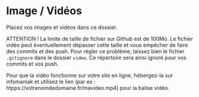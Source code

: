 # Image / Vidéos

Placez vos images et vidéos dans ce dossier.

ATTENTION ! La limite de taille de fichier sur Github est de 100Mo. Le fichier vidéo peut éventuellement dépasser cette taille et vous empêcher de faire des commits et des push. Pour régler ce problème, laissez bien le fichier `.gitignore` dans le dossier `video`. Ce répertoire sera ainsi ignoré pour vos commits et vos push.

Pour que la vidéo fonctionne sur votre site en ligne, hébergez-la sur infomaniak et utilisez le lien (par ex : htpps://votrenomdedomaine.fr/mavideo.mp4) pour la balise vidéo.
